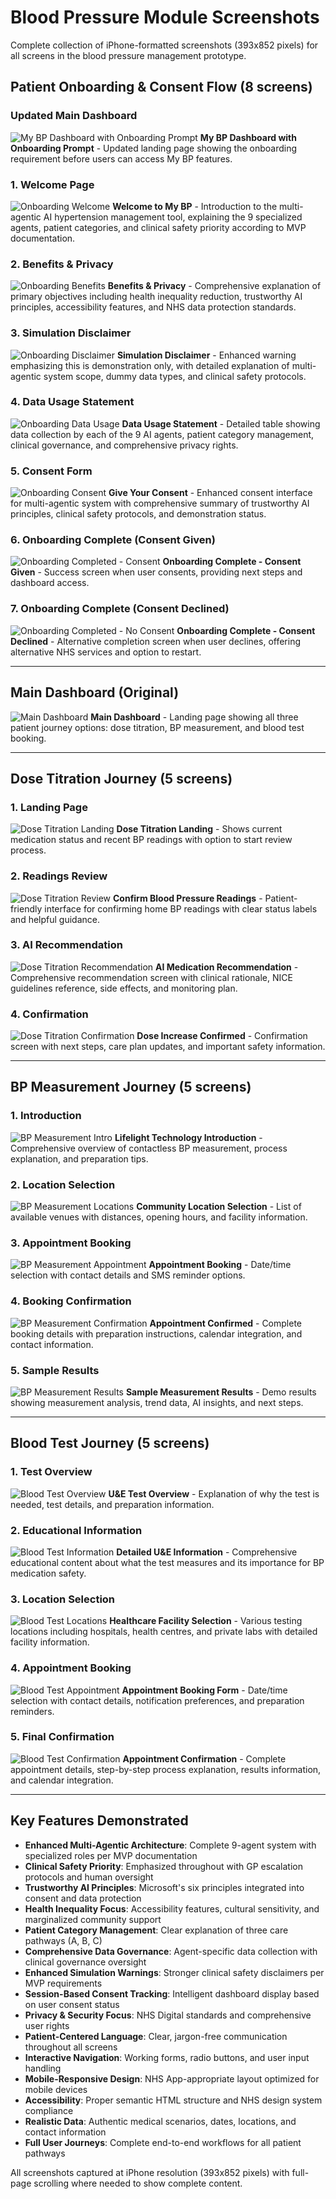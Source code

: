 # Blood Pressure Module Screenshots

Complete collection of iPhone-formatted screenshots (393x852 pixels) for all screens in the blood pressure management prototype.

## Patient Onboarding & Consent Flow (8 screens)

### Updated Main Dashboard
![My BP Dashboard with Onboarding Prompt](mybp-main-onboarding-prompt.png)
**My BP Dashboard with Onboarding Prompt** - Updated landing page showing the onboarding requirement before users can access My BP features.

### 1. Welcome Page
![Onboarding Welcome](onboarding-welcome.png)
**Welcome to My BP** - Introduction to the multi-agentic AI hypertension management tool, explaining the 9 specialized agents, patient categories, and clinical safety priority according to MVP documentation.

### 2. Benefits & Privacy
![Onboarding Benefits](onboarding-benefits.png)
**Benefits & Privacy** - Comprehensive explanation of primary objectives including health inequality reduction, trustworthy AI principles, accessibility features, and NHS data protection standards.

### 3. Simulation Disclaimer
![Onboarding Disclaimer](onboarding-disclaimer.png)
**Simulation Disclaimer** - Enhanced warning emphasizing this is demonstration only, with detailed explanation of multi-agentic system scope, dummy data types, and clinical safety protocols.

### 4. Data Usage Statement
![Onboarding Data Usage](onboarding-data-usage.png)
**Data Usage Statement** - Detailed table showing data collection by each of the 9 AI agents, patient category management, clinical governance, and comprehensive privacy rights.

### 5. Consent Form
![Onboarding Consent](onboarding-consent.png)
**Give Your Consent** - Enhanced consent interface for multi-agentic system with comprehensive summary of trustworthy AI principles, clinical safety protocols, and demonstration status.

### 6. Onboarding Complete (Consent Given)
![Onboarding Completed - Consent](onboarding-completed-consent.png)
**Onboarding Complete - Consent Given** - Success screen when user consents, providing next steps and dashboard access.

### 7. Onboarding Complete (Consent Declined)
![Onboarding Completed - No Consent](onboarding-completed-no-consent.png)
**Onboarding Complete - Consent Declined** - Alternative completion screen when user declines, offering alternative NHS services and option to restart.

---

## Main Dashboard (Original)

![Main Dashboard](bp-main-dashboard.png)
**Main Dashboard** - Landing page showing all three patient journey options: dose titration, BP measurement, and blood test booking.

---

## Dose Titration Journey (5 screens)

### 1. Landing Page
![Dose Titration Landing](dose-titration-landing.png)
**Dose Titration Landing** - Shows current medication status and recent BP readings with option to start review process.

### 2. Readings Review
![Dose Titration Review](dose-titration-review.png)
**Confirm Blood Pressure Readings** - Patient-friendly interface for confirming home BP readings with clear status labels and helpful guidance.

### 3. AI Recommendation
![Dose Titration Recommendation](dose-titration-recommendation.png)
**AI Medication Recommendation** - Comprehensive recommendation screen with clinical rationale, NICE guidelines reference, side effects, and monitoring plan.

### 4. Confirmation
![Dose Titration Confirmation](dose-titration-confirmation.png)
**Dose Increase Confirmed** - Confirmation screen with next steps, care plan updates, and important safety information.

---

## BP Measurement Journey (5 screens)

### 1. Introduction
![BP Measurement Intro](bp-measurement-intro.png)
**Lifelight Technology Introduction** - Comprehensive overview of contactless BP measurement, process explanation, and preparation tips.

### 2. Location Selection
![BP Measurement Locations](bp-measurement-locations.png)
**Community Location Selection** - List of available venues with distances, opening hours, and facility information.

### 3. Appointment Booking
![BP Measurement Appointment](bp-measurement-appointment.png)
**Appointment Booking** - Date/time selection with contact details and SMS reminder options.

### 4. Booking Confirmation
![BP Measurement Confirmation](bp-measurement-confirmation.png)
**Appointment Confirmed** - Complete booking details with preparation instructions, calendar integration, and contact information.

### 5. Sample Results
![BP Measurement Results](bp-measurement-results.png)
**Sample Measurement Results** - Demo results showing measurement analysis, trend data, AI insights, and next steps.

---

## Blood Test Journey (5 screens)

### 1. Test Overview
![Blood Test Overview](blood-test-overview.png)
**U&E Test Overview** - Explanation of why the test is needed, test details, and preparation information.

### 2. Educational Information
![Blood Test Information](blood-test-information.png)
**Detailed U&E Information** - Comprehensive educational content about what the test measures and its importance for BP medication safety.

### 3. Location Selection
![Blood Test Locations](blood-test-locations.png)
**Healthcare Facility Selection** - Various testing locations including hospitals, health centres, and private labs with detailed facility information.

### 4. Appointment Booking
![Blood Test Appointment](blood-test-appointment.png)
**Appointment Booking Form** - Date/time selection with contact details, notification preferences, and preparation reminders.

### 5. Final Confirmation
![Blood Test Confirmation](blood-test-confirmation.png)
**Appointment Confirmation** - Complete appointment details, step-by-step process explanation, results information, and calendar integration.

---

## Key Features Demonstrated

- **Enhanced Multi-Agentic Architecture**: Complete 9-agent system with specialized roles per MVP documentation
- **Clinical Safety Priority**: Emphasized throughout with GP escalation protocols and human oversight
- **Trustworthy AI Principles**: Microsoft's six principles integrated into consent and data protection
- **Health Inequality Focus**: Accessibility features, cultural sensitivity, and marginalized community support
- **Patient Category Management**: Clear explanation of three care pathways (A, B, C)
- **Comprehensive Data Governance**: Agent-specific data collection with clinical governance oversight
- **Enhanced Simulation Warnings**: Stronger clinical safety disclaimers per MVP requirements
- **Session-Based Consent Tracking**: Intelligent dashboard display based on user consent status
- **Privacy & Security Focus**: NHS Digital standards and comprehensive user rights
- **Patient-Centered Language**: Clear, jargon-free communication throughout all screens
- **Interactive Navigation**: Working forms, radio buttons, and user input handling
- **Mobile-Responsive Design**: NHS App-appropriate layout optimized for mobile devices
- **Accessibility**: Proper semantic HTML structure and NHS design system compliance
- **Realistic Data**: Authentic medical scenarios, dates, locations, and contact information
- **Full User Journeys**: Complete end-to-end workflows for all patient pathways

All screenshots captured at iPhone resolution (393x852 pixels) with full-page scrolling where needed to show complete content.